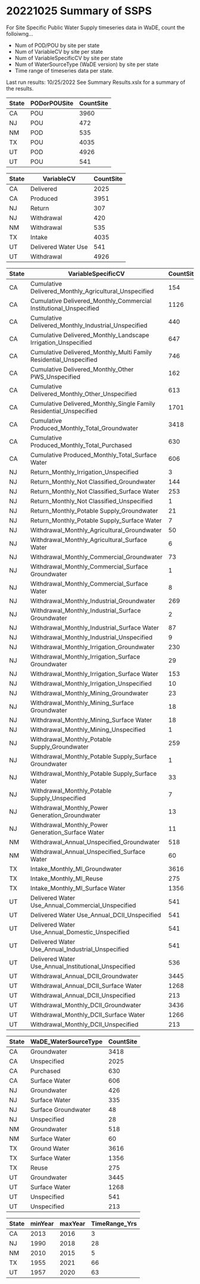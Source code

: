 # 20221025 Summary of SSPS
For Site Specific Public Water Supply timeseries data in WaDE, count the folloiwng...
- Num of POD/POU by site per state
- Num of VariableCV by site per state
- Num of VariableSpecificCV by site per state
- Num of WaterSourceType (WaDE version) by site per state
- Time range of timeseries data per state.


Last run results: 10/25/2022
See Summary Results.xslx for a summary of the results.


State|PODorPOUSite|CountSite
----|----|----
CA|POU|3960
NJ|POU|472
NM|POD|535
TX|POU|4035
UT|POD|4926
UT|POU|541


State|VariableCV|CountSite
----|----|----
CA|Delivered|2025
CA|Produced|3951
NJ|Return|307
NJ|Withdrawal|420
NM|Withdrawal|535
TX|Intake|4035
UT|Delivered Water Use|541
UT|Withdrawal|4926


State|VariableSpecificCV|CountSite
----|----|----
CA|Cumulative Delivered_Monthly_Agricultural_Unspecified|154
CA|Cumulative Delivered_Monthly_Commercial Institutional_Unspecified|1126
CA|Cumulative Delivered_Monthly_Industrial_Unspecified|440
CA|Cumulative Delivered_Monthly_Landscape Irrigation_Unspecified|647
CA|Cumulative Delivered_Monthly_Multi Family Residential_Unspecified|746
CA|Cumulative Delivered_Monthly_Other PWS_Unspecified|162
CA|Cumulative Delivered_Monthly_Other_Unspecified|613
CA|Cumulative Delivered_Monthly_Single Family Residential_Unspecified|1701
CA|Cumulative Produced_Monthly_Total_Groundwater|3418
CA|Cumulative Produced_Monthly_Total_Purchased|630
CA|Cumulative Produced_Monthly_Total_Surface Water|606
NJ|Return_Monthly_Irrigation_Unspecified|3
NJ|Return_Monthly_Not Classified_Groundwater|144
NJ|Return_Monthly_Not Classified_Surface Water|253
NJ|Return_Monthly_Not Classified_Unspecified|1
NJ|Return_Monthly_Potable Supply_Groundwater|21
NJ|Return_Monthly_Potable Supply_Surface Water|7
NJ|Withdrawal_Monthly_Agricultural_Groundwater|50
NJ|Withdrawal_Monthly_Agricultural_Surface Water|6
NJ|Withdrawal_Monthly_Commercial_Groundwater|73
NJ|Withdrawal_Monthly_Commercial_Surface Groundwater|1
NJ|Withdrawal_Monthly_Commercial_Surface Water|8
NJ|Withdrawal_Monthly_Industrial_Groundwater|269
NJ|Withdrawal_Monthly_Industrial_Surface Groundwater|2
NJ|Withdrawal_Monthly_Industrial_Surface Water|87
NJ|Withdrawal_Monthly_Industrial_Unspecified|9
NJ|Withdrawal_Monthly_Irrigation_Groundwater|230
NJ|Withdrawal_Monthly_Irrigation_Surface Groundwater|29
NJ|Withdrawal_Monthly_Irrigation_Surface Water|153
NJ|Withdrawal_Monthly_Irrigation_Unspecified|10
NJ|Withdrawal_Monthly_Mining_Groundwater|23
NJ|Withdrawal_Monthly_Mining_Surface Groundwater|18
NJ|Withdrawal_Monthly_Mining_Surface Water|18
NJ|Withdrawal_Monthly_Mining_Unspecified|1
NJ|Withdrawal_Monthly_Potable Supply_Groundwater|259
NJ|Withdrawal_Monthly_Potable Supply_Surface Groundwater|1
NJ|Withdrawal_Monthly_Potable Supply_Surface Water|33
NJ|Withdrawal_Monthly_Potable Supply_Unspecified|7
NJ|Withdrawal_Monthly_Power Generation_Groundwater|13
NJ|Withdrawal_Monthly_Power Generation_Surface Water|11
NM|Withdrawal_Annual_Unspecified_Groundwater|518
NM|Withdrawal_Annual_Unspecified_Surface Water|60
TX|Intake_Monthly_MI_Groundwater|3616
TX|Intake_Monthly_MI_Reuse|275
TX|Intake_Monthly_MI_Surface Water|1356
UT|Delivered Water Use_Annual_Commercial_Unspecified|541
UT|Delivered Water Use_Annual_DCII_Unspecified|541
UT|Delivered Water Use_Annual_Domestic_Unspecified|541
UT|Delivered Water Use_Annual_Industrial_Unspecified|541
UT|Delivered Water Use_Annual_Institutional_Unspecified|536
UT|Withdrawal_Annual_DCII_Groundwater|3445
UT|Withdrawal_Annual_DCII_Surface Water|1268
UT|Withdrawal_Annual_DCII_Unspecified|213
UT|Withdrawal_Monthly_DCII_Groundwater|3436
UT|Withdrawal_Monthly_DCII_Surface Water|1266
UT|Withdrawal_Monthly_DCII_Unspecified|213


State|WaDE_WaterSourceType|CountSite
----|----|----
CA|Groundwater|3418
CA|Unspecified|2025
CA|Purchased|630
CA|Surface Water|606
NJ|Groundwater|426
NJ|Surface Water|335
NJ|Surface Groundwater|48
NJ|Unspecified|28
NM|Groundwater|518
NM|Surface Water|60
TX|Ground Water|3616
TX|Surface Water|1356
TX|Reuse|275
UT|Groundwater|3445
UT|Surface Water|1268
UT|Unspecified|541
UT|Unspecified|213


State|minYear|maxYear|TimeRange_Yrs
----|----|---- |----
CA|2013|2016|3
NJ|1990|2018|28
NM|2010|2015|5
TX|1955|2021|66
UT|1957|2020|63
